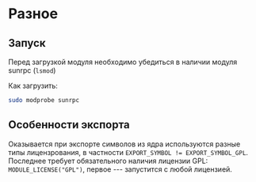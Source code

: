 # Разное

## Запуск
Перед загрузкой модуля необходимо убедиться в наличии модуля sunrpc (`lsmod`)

Как загрузить:
``` bash
sudo modprobe sunrpc
```

## Особенности экспорта
Оказывается при экспорте символов из ядра используются разные типы
лицензрования, в частности `EXPORT_SYMBOL != EXPORT_SYMBOL_GPL`. Последнее
требует обязательного наличия лицензии GPL: `MODULE_LICENSE("GPL")`, первое ---
запустится с любой лицензией.

